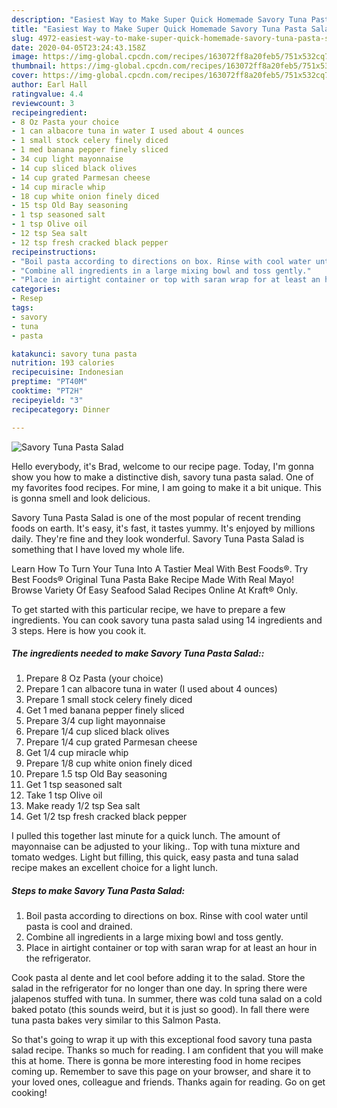 ```yaml
---
description: "Easiest Way to Make Super Quick Homemade Savory Tuna Pasta Salad"
title: "Easiest Way to Make Super Quick Homemade Savory Tuna Pasta Salad"
slug: 4972-easiest-way-to-make-super-quick-homemade-savory-tuna-pasta-salad
date: 2020-04-05T23:24:43.158Z
image: https://img-global.cpcdn.com/recipes/163072ff8a20feb5/751x532cq70/savory-tuna-pasta-salad-recipe-main-photo.jpg
thumbnail: https://img-global.cpcdn.com/recipes/163072ff8a20feb5/751x532cq70/savory-tuna-pasta-salad-recipe-main-photo.jpg
cover: https://img-global.cpcdn.com/recipes/163072ff8a20feb5/751x532cq70/savory-tuna-pasta-salad-recipe-main-photo.jpg
author: Earl Hall
ratingvalue: 4.4
reviewcount: 3
recipeingredient:
- 8 Oz Pasta your choice
- 1 can albacore tuna in water I used about 4 ounces
- 1 small stock celery finely diced
- 1 med banana pepper finely sliced
- 34 cup light mayonnaise
- 14 cup sliced black olives
- 14 cup grated Parmesan cheese
- 14 cup miracle whip
- 18 cup white onion finely diced
- 15 tsp Old Bay seasoning
- 1 tsp seasoned salt
- 1 tsp Olive oil
- 12 tsp Sea salt
- 12 tsp fresh cracked black pepper
recipeinstructions:
- "Boil pasta according to directions on box. Rinse with cool water until pasta is cool and drained."
- "Combine all ingredients in a large mixing bowl and toss gently."
- "Place in airtight container or top with saran wrap for at least an hour in the refrigerator."
categories:
- Resep
tags:
- savory
- tuna
- pasta

katakunci: savory tuna pasta
nutrition: 193 calories
recipecuisine: Indonesian
preptime: "PT40M"
cooktime: "PT2H"
recipeyield: "3"
recipecategory: Dinner

---
```



![Savory Tuna Pasta Salad](https://img-global.cpcdn.com/recipes/163072ff8a20feb5/751x532cq70/savory-tuna-pasta-salad-recipe-main-photo.jpg)

Hello everybody, it's Brad, welcome to our recipe page. Today, I'm gonna show you how to make a distinctive dish, savory tuna pasta salad. One of my favorites food recipes. For mine, I am going to make it a bit unique. This is gonna smell and look delicious.

Savory Tuna Pasta Salad is one of the most popular of recent trending foods on earth. It's easy, it's fast, it tastes yummy. It's enjoyed by millions daily. They're fine and they look wonderful. Savory Tuna Pasta Salad is something that I have loved my whole life.

Learn How To Turn Your Tuna Into A Tastier Meal With Best Foods®. Try Best Foods® Original Tuna Pasta Bake Recipe Made With Real Mayo! Browse Variety Of Easy Seafood Salad Recipes Online At Kraft® Only.


To get started with this particular recipe, we have to prepare a few ingredients. You can cook savory tuna pasta salad using 14 ingredients and 3 steps. Here is how you cook it.

##### The ingredients needed to make Savory Tuna Pasta Salad::

1. Prepare 8 Oz Pasta (your choice)
1. Prepare 1 can albacore tuna in water (I used about 4 ounces)
1. Prepare 1 small stock celery finely diced
1. Get 1 med banana pepper finely sliced
1. Prepare 3/4 cup light mayonnaise
1. Prepare 1/4 cup sliced black olives
1. Prepare 1/4 cup grated Parmesan cheese
1. Get 1/4 cup miracle whip
1. Prepare 1/8 cup white onion finely diced
1. Prepare 1.5 tsp Old Bay seasoning
1. Get 1 tsp seasoned salt
1. Take 1 tsp Olive oil
1. Make ready 1/2 tsp Sea salt
1. Get 1/2 tsp fresh cracked black pepper


I pulled this together last minute for a quick lunch. The amount of mayonnaise can be adjusted to your liking.. Top with tuna mixture and tomato wedges. Light but filling, this quick, easy pasta and tuna salad recipe makes an excellent choice for a light lunch. 

##### Steps to make Savory Tuna Pasta Salad:

1. Boil pasta according to directions on box. Rinse with cool water until pasta is cool and drained.
1. Combine all ingredients in a large mixing bowl and toss gently.
1. Place in airtight container or top with saran wrap for at least an hour in the refrigerator.


Cook pasta al dente and let cool before adding it to the salad. Store the salad in the refrigerator for no longer than one day. In spring there were jalapenos stuffed with tuna. In summer, there was cold tuna salad on a cold baked potato (this sounds weird, but it is just so good). In fall there were tuna pasta bakes very similar to this Salmon Pasta. 

So that's going to wrap it up with this exceptional food savory tuna pasta salad recipe. Thanks so much for reading. I am confident that you will make this at home. There is gonna be more interesting food in home recipes coming up. Remember to save this page on your browser, and share it to your loved ones, colleague and friends. Thanks again for reading. Go on get cooking!
